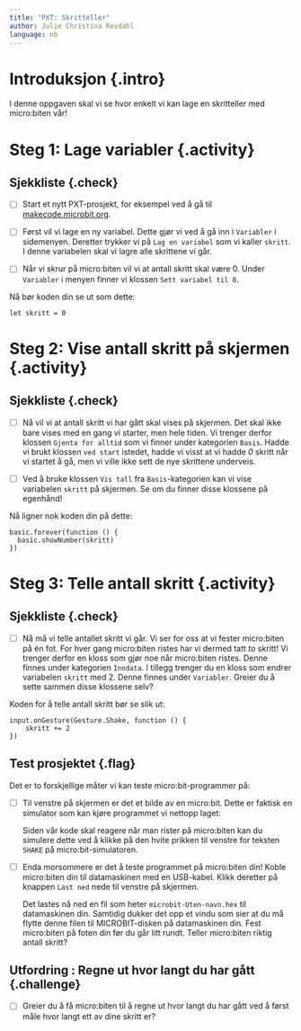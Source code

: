 ```yaml
---
title: "PXT: Skritteller"
author: Julie Christina Revdahl
language: nb
---
```



# Introduksjon {.intro}

I denne oppgaven skal vi se hvor enkelt vi kan lage en skritteller med micro:biten vår!


# Steg 1: Lage variabler {.activity}

## Sjekkliste {.check}

- [ ] Start et nytt PXT-prosjekt, for eksempel ved å gå til
  [makecode.microbit.org](https://makecode.microbit.org/?lang=no).

- [ ] Først vil vi lage en ny variabel. Dette gjør vi ved å gå inn i `Variabler`
i sidemenyen. Deretter trykker vi på `Lag en variabel` som vi kaller `skritt`.
I denne variabelen skal vi lagre alle skrittene vi går.

- [ ] Når vi skrur på micro:biten vil vi at antall skritt skal være 0. Under
`Variabler` i menyen finner vi klossen `Sett variabel til 0`.

Nå bør koden din se ut som dette:

  ```microbit
  let skritt = 0
  ```

# Steg 2: Vise antall skritt på skjermen {.activity}

## Sjekkliste {.check}

- [ ] Nå vil vi at antall skritt vi har gått skal vises på skjermen. Det skal
ikke bare vises med en gang vi starter, men hele tiden. Vi trenger derfor klossen
`Gjenta for alltid` som vi finner under kategorien `Basis`. Hadde vi brukt klossen
`ved start` istedet, hadde vi visst at vi hadde _0_ skritt når vi startet å gå,
men vi ville ikke sett de nye skrittene underveis.

- [ ] Ved å bruke klossen `Vis tall` fra `Basis`-kategorien kan vi vise
variabelen `skritt` på skjermen. Se om du finner disse klossene på egenhånd!

Nå ligner nok koden din på dette:

  ```microbit
  basic.forever(function () {
    basic.showNumber(skritt)
  })
  ```  


# Steg 3: Telle antall skritt {.activity}

## Sjekkliste {.check}

- [ ] Nå må vi telle antallet skritt vi går. Vi ser for oss at vi fester
micro:biten på én fot. For hver gang micro:biten ristes har vi dermed tatt
 _to_ skritt! Vi trenger derfor en kloss som gjør noe når micro:biten ristes.
 Denne finnes under kategorien `Inndata`. I tillegg trenger du en kloss som
 endrer variabelen `skritt` med 2. Denne finnes under `Variabler`. Greier du å
 sette sammen disse klossene selv?

 Koden for å telle antall skritt bør se slik ut:
```microbit
input.onGesture(Gesture.Shake, function () {
    skritt += 2
})
```

## Test prosjektet {.flag}

Det er to forskjellige måter vi kan teste micro:bit-programmer på:

- [ ] Til venstre på skjermen er det et bilde av en micro:bit. Dette er faktisk
  en simulator som kan kjøre programmet vi nettopp laget:

  Siden vår kode skal reagere når man rister på micro:biten kan du simulere
  dette ved å klikke på den hvite prikken til venstre for teksten `SHAKE` på
  micro:bit-simulatoren.

- [ ] Enda morsommere er det å teste programmet på micro:biten din! Koble
  micro:biten din til datamaskinen med en USB-kabel. Klikk deretter på knappen
  `Last ned` nede til venstre på skjermen.

  Det lastes nå ned en fil som heter `microbit-Uten-navn.hex` til datamaskinen
  din. Samtidig dukker det opp et vindu som sier at du må flytte denne filen til
  MICROBIT-disken på datamaskinen din. Fest micro:biten på foten din før du går
  litt rundt. Teller micro:biten riktig antall skritt?


## Utfordring : Regne ut hvor langt du har gått {.challenge}

- [ ] Greier du å få micro:biten til å regne ut hvor langt du har gått ved å
først måle hvor langt ett av dine skritt er?
